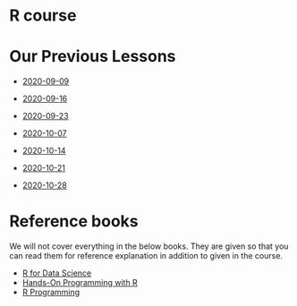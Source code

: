 # R course


# Our Previous Lessons

- [2020-09-09](2020/2020-09-09.md)
- [2020-09-16](2020/2020-09-16.md)
- [2020-09-23](2020/2020-09-23.md)

- [2020-10-07](2020/2020-10-07.md)
- [2020-10-14](2020/2020-10-14.md)
- [2020-10-21](2020/2020-10-21.md)
- [2020-10-28](2020/2020-10-28.md)



# Reference books

We will not cover everything in the below books.
They are given so that you can read them for reference explanation in addition to given in the course.

- [R for Data Science](https://r4ds.had.co.nz)
- [Hands-On Programming with R](https://rstudio-education.github.io/hopr/basics.html)
- [R Programming](https://leanpub.com/rprogramming)



